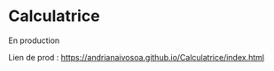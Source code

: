 # Calculatrice
En production


Lien de prod : https://andrianaivosoa.github.io/Calculatrice/index.html
